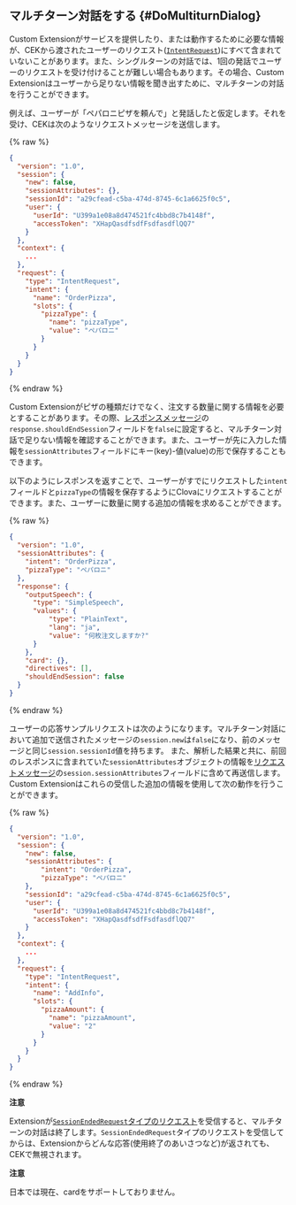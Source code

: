 ## マルチターン対話をする {#DoMultiturnDialog}

Custom Extensionがサービスを提供したり、または動作するために必要な情報が、CEKから渡されたユーザーのリクエスト([`IntentRequest`](/CEK/Guides/Build_Custom_Extension.md#HandleIntentRequest))にすべて含まれていないことがあります。また、シングルターンの対話では、1回の発話でユーザーのリクエストを受け付けることが難しい場合もあります。その場合、Custom Extensionはユーザーから足りない情報を聞き出すために、マルチターンの対話を行うことができます。

例えば、ユーザーが「ペパロニピザを頼んで」と発話したと仮定します。それを受け、CEKは次のようなリクエストメッセージを送信します。

{% raw %}
```json
{
  "version": "1.0",
  "session": {
    "new": false,
    "sessionAttributes": {},
    "sessionId": "a29cfead-c5ba-474d-8745-6c1a6625f0c5",
    "user": {
      "userId": "U399a1e08a8d474521fc4bbd8c7b4148f",
      "accessToken": "XHapQasdfsdfFsdfasdflQQ7"
    }
  },
  "context": {
    ...
  },
  "request": {
    "type": "IntentRequest",
    "intent": {
      "name": "OrderPizza",
      "slots": {
        "pizzaType": {
          "name": "pizzaType",
          "value": "ペパロニ"
        }
      }
    }
  }
}
```
{% endraw %}

Custom Extensionがピザの種類だけでなく、注文する数量に関する情報を必要とすることがあります。その際、[レスポンスメッセージ](/CEK/References/CEK_API.md#CustomExtResponseMessage)の`response.shouldEndSession`フィールドを`false`に設定すると、マルチターン対話で足りない情報を確認することができます。また、ユーザーが先に入力した情報を`sessionAttributes`フィールドにキー(key)-値(value)の形で保存することもできます。

以下のようにレスポンスを返すことで、ユーザーがすでにリクエストした`intent`フィールドと`pizzaType`の情報を保存するようにClovaにリクエストすることができます。また、ユーザーに数量に関する追加の情報を求めることができます。

{% raw %}
```json
{
  "version": "1.0",
  "sessionAttributes": {
    "intent": "OrderPizza",
    "pizzaType": "ペパロニ"
  },
  "response": {
    "outputSpeech": {
      "type": "SimpleSpeech",
      "values": {
          "type": "PlainText",
          "lang": "ja",
          "value": "何枚注文しますか?"
      }
    },
    "card": {},
    "directives": [],
    "shouldEndSession": false
  }
}
```
{% endraw %}

ユーザーの応答サンプルリクエストは次のようになります。マルチターン対話において追加で送信されたメッセージの`session.new`は`false`になり、前のメッセージと同じ`session.sessionId`値を持ちます。
また、解析した結果と共に、前回のレスポンスに含まれていた`sessionAttributes`オブジェクトの情報を[リクエストメッセージ](/CEK/References/CEK_API.md#CustomExtRequestMessage)の`session.sessionAttributes`フィールドに含めて再送信します。Custom Extensionはこれらの受信した追加の情報を使用して次の動作を行うことができます。

{% raw %}
```json
{
  "version": "1.0",
  "session": {
    "new": false,
    "sessionAttributes": {
        "intent": "OrderPizza",
        "pizzaType": "ペパロニ"
    },
    "sessionId": "a29cfead-c5ba-474d-8745-6c1a6625f0c5",
    "user": {
      "userId": "U399a1e08a8d474521fc4bbd8c7b4148f",
      "accessToken": "XHapQasdfsdfFsdfasdflQQ7"
    }
  },
  "context": {
    ...
  },
  "request": {
    "type": "IntentRequest",
    "intent": {
      "name": "AddInfo",
      "slots": {
        "pizzaAmount": {
          "name": "pizzaAmount",
          "value": "2"
        }
      }
    }
  }
}
```
{% endraw %}

<div class="danger">
  <p><strong>注意</strong></p>
  <p>Extensionが<a href="#HandleSessionEndedRequest"><code>SessionEndedRequest</code>タイプのリクエスト</a>を受信すると、マルチターンの対話は終了します。<code>SessionEndedRequest</code>タイプのリクエストを受信してからは、Extensionからどんな応答(使用終了のあいさつなど)が返されても、CEKで無視されます。</p>
</div>

<div class="danger">
  <p><strong>注意</strong></p>
  <p>日本では現在、cardをサポートしておりません。</p>
</div>
